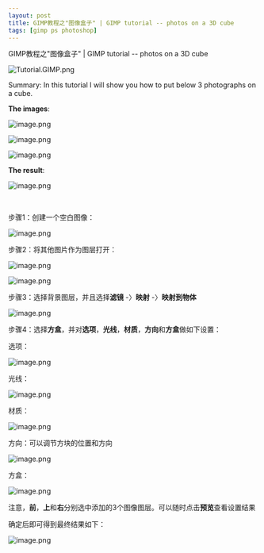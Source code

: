 ```yaml
---
layout: post
title: GIMP教程之"图像盒子" | GIMP tutorial -- photos on a 3D cube
tags: [gimp ps photoshop]
---
```


GIMP教程之"图像盒子" | GIMP tutorial -- photos on a 3D cube

![Tutorial.GIMP.png](https://res.cloudinary.com/hpiynhbhq/image/upload/v1511486986/feaponrcwwtwu0vmiizt.png)

Summary: In this tutorial I will show you how to put below 3 photographs on a cube.

**The images**: 

![image.png](https://res.cloudinary.com/hpiynhbhq/image/upload/v1513602471/yslmpcggklsnwekij7xu.png)

![image.png](https://res.cloudinary.com/hpiynhbhq/image/upload/v1513602503/fwb9tmqhlfwpllgbha9d.png)

![image.png](https://res.cloudinary.com/hpiynhbhq/image/upload/v1513602528/nupvfnsh924leejx3whh.png)

**The result**:

![image.png](https://res.cloudinary.com/hpiynhbhq/image/upload/v1513602595/b4mgvvy7shzplyr7pcil.png)

</br>

步骤1：创建一个空白图像：

![image.png](https://res.cloudinary.com/hpiynhbhq/image/upload/v1513602749/soythpqmtcntgxk1n9sg.png)

步骤2：将其他图片作为图层打开：

![image.png](https://res.cloudinary.com/hpiynhbhq/image/upload/v1513602795/m5rekchoojxid7hqrfkt.png)

![image.png](https://res.cloudinary.com/hpiynhbhq/image/upload/v1513602856/edd6cky4cyocztr0sl6o.png)

步骤3：选择背景图层，并且选择**滤镜** -〉**映射** -〉**映射到物体**

![image.png](https://res.cloudinary.com/hpiynhbhq/image/upload/v1513602945/fvifrwd74sc3dysnmoz2.png)

步骤4：选择**方盒**，并对**选项**，**光线**，**材质**，**方向**和**方盒**做如下设置：

选项：

![image.png](https://res.cloudinary.com/hpiynhbhq/image/upload/v1513603055/sdbf1fmoozwggmzmqhdf.png)

光线：

![image.png](https://res.cloudinary.com/hpiynhbhq/image/upload/v1513603219/kypzquxshvef2k7tvz2n.png)

材质：

![image.png](https://res.cloudinary.com/hpiynhbhq/image/upload/v1513603268/iq9pzfc2itclahvnxkhg.png)

方向：可以调节方块的位置和方向

![image.png](https://res.cloudinary.com/hpiynhbhq/image/upload/v1513603296/l2xxxhvwwbu0j6bod8hn.png)

方盒：

![image.png](https://res.cloudinary.com/hpiynhbhq/image/upload/v1513603469/gpplkac5exmhd9zoeyok.png)

注意，**前**，**上**和**右**分别选中添加的3个图像图层。可以随时点击**预览**查看设置结果

确定后即可得到最终结果如下：

![image.png](https://res.cloudinary.com/hpiynhbhq/image/upload/v1513602595/b4mgvvy7shzplyr7pcil.png)